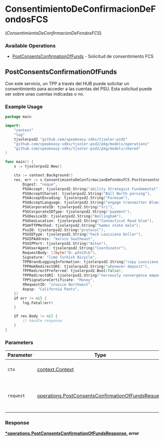 # ConsentimientoDeConfirmacionDeFondosFCS
(*ConsentimientoDeConfirmacionDeFondosFCS*)

### Available Operations

* [PostConsentsConfirmationOfFunds](#postconsentsconfirmationoffunds) - Solicitud de consentimiento FCS

## PostConsentsConfirmationOfFunds

Con este servicio, un TPP a través del HUB puede solicitar un consentimiento para acceder a las cuentas del PSU. Esta solicitud puede ser sobre unas cuentas indicadas o no.

### Example Usage

```go
package main

import(
	"context"
	"log"
	tjsolerpsd2 "github.com/speakeasy-sdks/tjsoler-psd2"
	"github.com/speakeasy-sdks/tjsoler-psd2/pkg/models/operations"
	"github.com/speakeasy-sdks/tjsoler-psd2/pkg/models/shared"
)

func main() {
    s := tjsolerpsd2.New()

    ctx := context.Background()
    res, err := s.ConsentimientoDeConfirmacionDeFondosFCS.PostConsentsConfirmationOfFunds(ctx, operations.PostConsentsConfirmationOfFundsRequest{
        Digest: "neque",
        PSUAccept: tjsolerpsd2.String("ability Strategist Fundamental"),
        PSUAcceptCharset: tjsolerpsd2.String("Ball North parsing"),
        PSUAcceptEncoding: tjsolerpsd2.String("Fermium"),
        PSUAcceptLanguage: tjsolerpsd2.String("engage transmitter Blues"),
        PSUCorporateID: tjsolerpsd2.String("Sri"),
        PSUCorporateIDType: tjsolerpsd2.String("payment"),
        PSUDeviceID: tjsolerpsd2.String("Bellingham"),
        PSUGeoLocation: tjsolerpsd2.String("Connecticut Road blue"),
        PSUHTTPMethod: tjsolerpsd2.String("Games state male"),
        PsuID: tjsolerpsd2.String("protocol"),
        PSUIDType: tjsolerpsd2.String("hack Louisiana Dollar"),
        PSUIPAddress: "kelvin Southeast",
        PSUIPPort: tjsolerpsd2.String("Aston"),
        PSUUserAgent: tjsolerpsd2.String("Coordinator"),
        RequestBody: []byte("@:.pXsCO\b"),
        Signature: "lime Turkish Bicycle",
        TPPBrandLoggingInformation: tjsolerpsd2.String("copy Louisiana Electric"),
        TPPNokRedirectURI: tjsolerpsd2.String("whenever deposit"),
        TPPRedirectPreferred: tjsolerpsd2.Bool(false),
        TPPRedirectURI: tjsolerpsd2.String("nervously convergence empower"),
        TPPSignatureCertificate: "Money",
        XRequestID: "invoice Northwest",
        Aspsp: "California Pants",
    })
    if err != nil {
        log.Fatal(err)
    }

    if res.Body != nil {
        // handle response
    }
}
```

### Parameters

| Parameter                                                                                                              | Type                                                                                                                   | Required                                                                                                               | Description                                                                                                            |
| ---------------------------------------------------------------------------------------------------------------------- | ---------------------------------------------------------------------------------------------------------------------- | ---------------------------------------------------------------------------------------------------------------------- | ---------------------------------------------------------------------------------------------------------------------- |
| `ctx`                                                                                                                  | [context.Context](https://pkg.go.dev/context#Context)                                                                  | :heavy_check_mark:                                                                                                     | The context to use for the request.                                                                                    |
| `request`                                                                                                              | [operations.PostConsentsConfirmationOfFundsRequest](../../models/operations/postconsentsconfirmationoffundsrequest.md) | :heavy_check_mark:                                                                                                     | The request object to use for the request.                                                                             |


### Response

**[*operations.PostConsentsConfirmationOfFundsResponse](../../models/operations/postconsentsconfirmationoffundsresponse.md), error**


